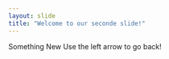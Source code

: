 ```yaml
---
layout: slide
title: "Welcome to our seconde slide!"
---
```

Something New
Use the left arrow to go back!
